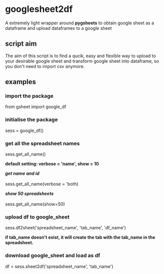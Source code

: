 # googlesheet2df
A extremely light wrapper around **pygsheets** to obtain google sheet as a dataframe and upload dataframes to a google sheet

## script aim
The aim of this script is to find a qucik, easy and flexible way to upload to your desirable google sheet and transform google sheet into dataframe, so you don't need to import csv anymore.

## examples

### import the package
from gsheet import google_df  

### initialise the package
sess = google_df()

### get all the spreadsheet names
sess.get_all_name()

**default setting: verbose = 'name', show = 10**


**_get name and id_**<br><br>
sess.get_all_name(verbose = 'both)


**_show 50 spreadsheets_**<br><br>
sess.get_all_name(show=50)


### upload df to google_sheet
sess.df2sheet('spreadsheet_name', 'tab_name', 'df_name')


**if tab_name doesn't exist, it will create the tab with the tab_name in the spreadsheet.**

### download google_sheet and load as df
df = sess.sheet2df('spreadsheet_name', 'tab_name')
